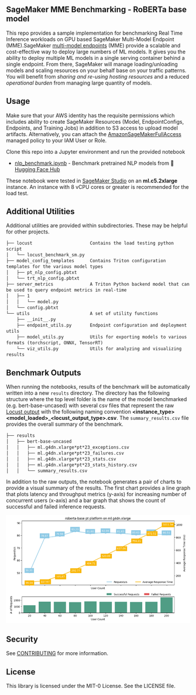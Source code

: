 ## SageMaker MME Benchmarking - RoBERTa base model

This repo provides a sample implementation for benchmarking Real Time Inference workloads on GPU based SageMaker Multi-Model Endpoint (MME).SageMaker [multi-model endpoints](https://docs.aws.amazon.com/sagemaker/latest/dg/multi-model-endpoints.html) (MME) provide a scalable and cost-effective way to deploy  large numbers of ML models. It gives you the ability to deploy multiple ML models in a single serving container behind a single endpoint. From there, SageMaker will manage loading/unloading models and scaling resources on your behalf base on your traffic patterns. You will benefit from *sharing and re-using hosting resources* and a reduced *operational burden* from managing large quantity of models. 

## Usage
Make sure that your AWS identity has the requisite permissions which includes ability to create SageMaker Resources (Model, EndpointConfigs, Endpoints, and Training Jobs) in addition to S3 access to upload model artifacts. Alternatively, you can attach the [AmazonSageMakerFullAccess](https://docs.aws.amazon.com/sagemaker/latest/dg/security-iam-awsmanpol.html#security-iam-awsmanpol-AmazonSageMakerFullAccess) managed policy to your IAM User or Role.

Clone this repo into a Jupyter environment and run the provided notebook

- [nlp_benchmark.ipynb](nlp_benchmark.ipynb) - Benchmark pretrained NLP models from 🤗 [Hugging Face Hub](https://huggingface.co/docs/hub/index)

These notebook were tested in [SageMaker Studio](https://aws.amazon.com/sagemaker/studio/) on an **ml.c5.2xlarge** instance. An instance with 8 vCPU cores or greater is recommended for the load test.

## Additional Utilities
Additional utilities are provided within subdirectories. These may be helpful for other projects.
```
├── locust                      Contains the load testing python script
│   └── locust_benchmark_sm.py
├── model_config_templates      Contains Triton configuration templates for the various model types
│   ├── pt_nlp_config.pbtxt
│   └── trt_nlp_config.pbtxt
├── server_metrics              A Triton Python backend model that can be used to query endpoint metrics in real-time
│   ├── 1
│   │   └── model.py
│   └── config.pbtxt
└── utils                       A set of utility functions 
    ├── __init__.py
    ├── endpoint_utils.py       Endpoint configuration and deployment utils
    ├── model_utils.py          Utils for exporting models to various formats (torchscript, ONNX, TensorRT)
    └── viz_utils.py            Utils for analyzing and visualizing results
```

## Benchmark Outputs
When running the notebooks, results of the benchmark will be automatically written into a new `results` directory. The directory has the following structure where the top level folder is the name of the model benchmarked (e.g. bert-base-uncased) with several csv files that represent the raw [Locust output](https://docs.locust.io/en/stable/retrieving-stats.html) with the following naming convention **<instance_type>*<platform>*<model_loaded>_<locust_output_type>.csv**. The `summary_results.csv` file provides the overall summary of the benchmark.
```
├── results
│   ├── bert-base-uncased
│   │   ├── ml.g4dn.xlarge*pt*23_exceptions.csv
│   │   ├── ml.g4dn.xlarge*pt*23_failures.csv
│   │   ├── ml.g4dn.xlarge*pt*23_stats.csv
│   │   ├── ml.g4dn.xlarge*pt*23_stats_history.csv
│   │   └── summary_results.csv
```
In addition to the raw outputs, the notebook generates a pair of charts to provide a visual summary of the results.
The first chart provides a line graph that plots latency and throughput metrics (y-axis) for increasing number of concurrent users (x-axis) and a bar graph that shows the count of successful and failed inference requests.

<img src="images/chart1.png" width="800"/>

## Security

See [CONTRIBUTING](CONTRIBUTING.md#security-issue-notifications) for more information.

## License

This library is licensed under the MIT-0 License. See the LICENSE file.

